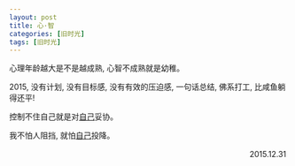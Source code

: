 ```yaml
---
layout: post
title: 心·智
categories: [旧时光]
tags: [旧时光]
---
```


心理年龄越大是不是越成熟, 心智不成熟就是幼稚。

2015, 没有计划, 没有目标感, 没有有效的压迫感, 一句话总结, 佛系打工, 比咸鱼躺得还平! 

控制不住自己就是对[自己]()妥协。

我不怕人阻挡, 就怕[自己]()投降。


　　　　　　　　　　　　　　　　　　　　　　　　　　　　　　　2015.12.31
